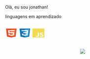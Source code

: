 Olá, eu sou jonathan!


linguagens em aprendizado
 <div style="display: inline_block"><br>
    <img align="around" alt="Jnt-HTML" height="30" width="40" src="https://raw.githubusercontent.com/devicons/devicon/master/icons/html5/html5-original.svg">
    <img align="around" alt="Jnt-CSS" height="30" width="40" src="https://raw.githubusercontent.com/devicons/devicon/master/icons/css3/css3-original.svg">
    <img align="around" alt="Jnt-Js" height="30" width="40" src="https://raw.githubusercontent.com/devicons/devicon/master/icons/javascript/javascript-plain.svg">
</div>

<br/>
<br/>

<div align="center">
  <a href="https://github.com/jnthan">
  <img height="180em" src="https://github-readme-stats.vercel.app/api?username=jnthann&show_icons=true&theme=dracula&include_all_commits=true&count_private=true"/>
</div>
  

  

